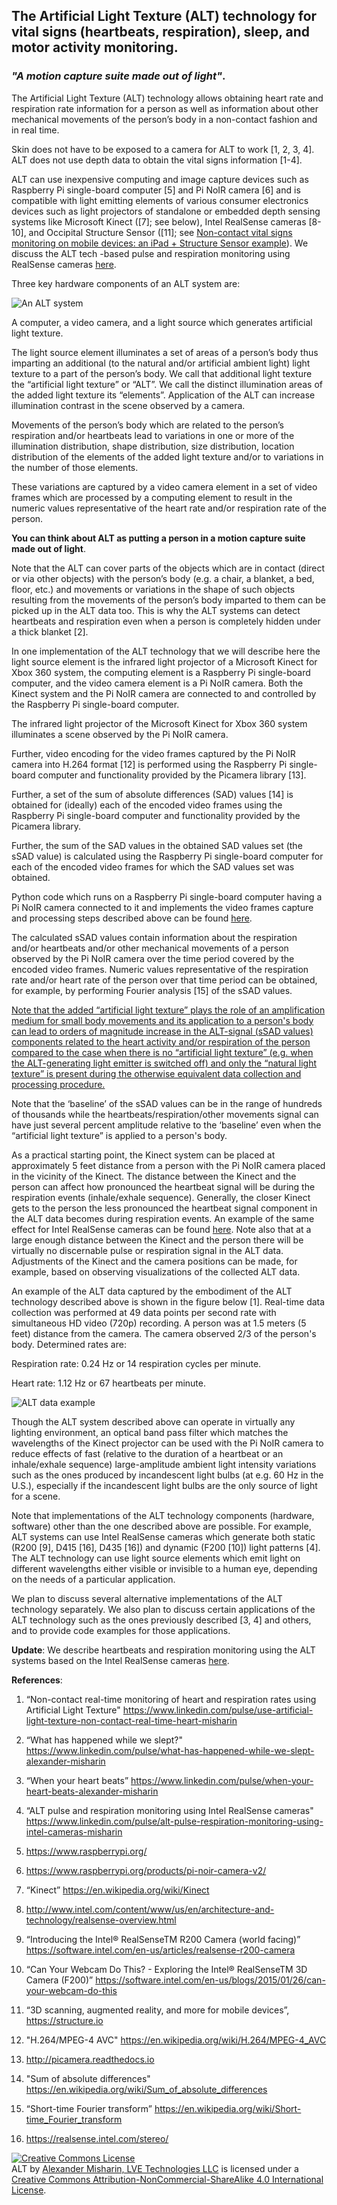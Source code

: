 ## The Artificial Light Texture (ALT) technology for vital signs (heartbeats, respiration), sleep, and motor activity monitoring.
### *"A motion capture suite made out of light"*.

The Artificial Light Texture (ALT) technology allows obtaining heart rate and respiration rate information for a person as well as information about other mechanical movements of the person’s body in a non-contact fashion and in real time.

Skin does not have to be exposed to a camera for ALT to work [1, 2, 3, 4]. ALT does not use depth data to obtain the vital signs information [1-4].

ALT can use inexpensive computing and image capture devices such as Raspberry Pi single-board computer [5] and Pi NoIR camera [6] and is compatible with light emitting elements of various consumer electronics devices such as light projectors of standalone or embedded depth sensing systems like Microsoft Kinect ([7]; see below), Intel RealSense cameras [8-10], and Occipital Structure Sensor ([11]; see [Non-contact vital signs monitoring on mobile devices: an iPad + Structure Sensor example](https://www.linkedin.com/pulse/non-contact-vital-signs-monitoring-mobile-devices-ipad-misharin/)). We discuss the ALT tech -based pulse and respiration monitoring using RealSense cameras [here](/code/RealSense/README-RealSense.md).

Three key hardware components of an ALT system are:

![An ALT system](/figures/An-ALT-system.jpg)

A computer, a video camera, and a light source which generates artificial light texture.

The light source element illuminates a set of areas of a person’s body thus imparting an additional (to the natural and/or artificial ambient light) light texture to a part of the person’s body. We call that additional light texture the “artificial light texture” or “ALT”. We call the distinct illumination areas of the added light texture its “elements”. Application of the ALT can increase illumination contrast in the scene observed by a camera. 

Movements of the person’s body which are related to the person’s respiration and/or heartbeats lead to variations in one or more of the illumination distribution, shape distribution, size distribution, location distribution of the elements of the added light texture and/or to variations in the number of those elements.  

These variations are captured by a video camera element in a set of video frames which are processed by a computing element to result in the numeric values representative of the heart rate and/or respiration rate of the person.

**You can think about ALT as putting a person in a motion capture suite made out of light**.

Note that the ALT can cover parts of the objects which are in contact (direct or via other objects) with the person’s body (e.g. a chair, a blanket, a bed, floor, etc.) and movements or variations in the shape of such objects resulting from the movements of the person’s body imparted to them can be picked up in the ALT data too. This is why the ALT systems can detect heartbeats and respiration even when a person is completely hidden under a thick blanket [2]. 

In one implementation of the ALT technology that we will describe here the light source element is the infrared light projector of a Microsoft Kinect for Xbox 360 system, the computing element is a Raspberry Pi single-board computer, and the video camera element is a Pi NoIR camera. Both the Kinect system and the Pi NoIR camera are connected to and controlled by the Raspberry Pi single-board computer.

The infrared light projector of the Microsoft Kinect for Xbox 360 system illuminates a scene observed by the Pi NoIR camera. 

Further, video encoding for the video frames captured by the Pi NoIR camera into H.264 format [12] is performed using the Raspberry Pi single-board computer and functionality provided by the Picamera library [13].

Further, a set of the sum of absolute differences (SAD) values [14] is obtained for (ideally) each of the encoded video frames using the Raspberry Pi single-board computer and functionality provided by the Picamera library.

Further, the sum of the SAD values in the obtained SAD values set (the sSAD value) is calculated using the Raspberry Pi single-board computer for each of the encoded video frames for which the SAD values set was obtained.

Python code which runs on a Raspberry Pi single-board computer having a Pi NoIR camera connected to it and implements the video frames capture and processing steps described above can be found [here](/code/simple-ALT-raw.py).

The calculated sSAD values contain information about the respiration and/or heartbeats and/or other mechanical movements of a person observed by the Pi NoIR camera over the time period covered by the encoded video frames. Numeric values representative of the respiration rate and/or heart rate of the person over that time period can be obtained, for example, by performing Fourier analysis [15] of the sSAD values.

[Note that the added “artificial light texture” plays the role of an amplification medium for small body movements and its application to a person's body can lead to orders of magnitude increase in the ALT-signal (sSAD values) components related to the heart activity and/or respiration of the person compared to the case when there is no “artificial light texture” (e.g. when the ALT-generating light emitter is switched off) and only the “natural light texture” is present during the otherwise equivalent data collection and processing procedure.](/research/amplification.md)

Note that the ‘baseline’ of the sSAD values can be in the range of hundreds of thousands while the heartbeats/respiration/other movements signal can have just several percent amplitude relative to the ‘baseline’ even when the “artificial light texture” is applied to a person's body.

As a practical starting point, the Kinect system can be placed at approximately 5 feet distance from a person with the Pi NoIR camera placed in the vicinity of the Kinect. The distance between the Kinect and the person can affect how pronounced the heartbeat signal will be during the respiration events (inhale/exhale sequence). Generally, the closer Kinect gets to the person the less pronounced the heartbeat signal component in the ALT data becomes during respiration events. An example of the same effect for Intel RealSense cameras can be found [here](/research/dependence-on-distance/RealSense/distance-RealSense.md). Note also that at a large enough distance between the Kinect and the person there will be virtually no discernable pulse or respiration signal in the ALT data. Adjustments of the Kinect and the camera positions can be made, for example, based on observing visualizations of the collected ALT data.

An example of the ALT data captured by the embodiment of the ALT technology described above is shown in the figure below [1]. Real-time data collection was performed at 49 data points per second rate with simultaneous HD video (720p) recording. A person was at 1.5 meters (5 feet) distance from the camera. The camera observed 2/3 of the person's body. Determined rates are:

Respiration rate: 0.24 Hz or 14 respiration cycles per minute.

Heart rate: 1.12 Hz or 67 heartbeats per minute.

![ALT data example](/figures/ALT-data-example.jpg)

Though the ALT system described above can operate in virtually any lighting environment, an optical band pass filter which matches the wavelengths of the Kinect projector can be used with the Pi NoIR camera to reduce effects of fast (relative to the duration of a heartbeat or an inhale/exhale sequence) large-amplitude ambient light intensity variations such as the ones produced by incandescent light bulbs (at e.g. 60 Hz in the U.S.), especially if the incandescent light bulbs are the only source of light for a scene.

Note that implementations of the ALT technology components (hardware, software) other than the one described above are possible. For example, ALT systems can use Intel RealSense cameras which generate both static (R200 [9], D415 [16], D435 [16]) and dynamic (F200 [10]) light patterns [4]. The ALT technology can use light source elements which emit light on different wavelengths either visible or invisible to a human eye, depending on the needs of a particular application.  

We plan to discuss several alternative implementations of the ALT technology separately. We also plan to discuss certain applications of the ALT technology such as the ones previously described [3, 4] and others, and to provide code examples for those applications.

**Update**: We describe heartbeats and respiration monitoring using the ALT systems based on the Intel RealSense cameras [here](/code/RealSense/README-RealSense.md).

**References**:

1. “Non-contact real-time monitoring of heart and respiration rates using Artificial Light Texture" https://www.linkedin.com/pulse/use-artificial-light-texture-non-contact-real-time-heart-misharin

2. “What has happened while we slept?" https://www.linkedin.com/pulse/what-has-happened-while-we-slept-alexander-misharin

3. “When your heart beats” https://www.linkedin.com/pulse/when-your-heart-beats-alexander-misharin

4. “ALT pulse and respiration monitoring using Intel RealSense cameras" https://www.linkedin.com/pulse/alt-pulse-respiration-monitoring-using-intel-cameras-misharin

5. https://www.raspberrypi.org/

6. https://www.raspberrypi.org/products/pi-noir-camera-v2/

7. “Kinect” https://en.wikipedia.org/wiki/Kinect

8. http://www.intel.com/content/www/us/en/architecture-and-technology/realsense-overview.html

9. “Introducing the Intel® RealSenseTM R200 Camera (world facing)” https://software.intel.com/en-us/articles/realsense-r200-camera

10. “Can Your Webcam Do This? - Exploring the Intel® RealSenseTM 3D Camera (F200)” https://software.intel.com/en-us/blogs/2015/01/26/can-your-webcam-do-this 

11. “3D scanning, augmented reality, and more for mobile devices”, https://structure.io 

12. "H.264/MPEG-4 AVC" https://en.wikipedia.org/wiki/H.264/MPEG-4_AVC

13. http://picamera.readthedocs.io

14. "Sum of absolute differences" https://en.wikipedia.org/wiki/Sum_of_absolute_differences

15. “Short-time Fourier transform” https://en.wikipedia.org/wiki/Short-time_Fourier_transform 

16. https://realsense.intel.com/stereo/ 


<a rel="license" href="http://creativecommons.org/licenses/by-nc-sa/4.0/"><img alt="Creative Commons License" style="border-width:0" src="https://i.creativecommons.org/l/by-nc-sa/4.0/88x31.png" /></a><br /><span xmlns:dct="http://purl.org/dc/terms/" property="dct:title">ALT</span> by <a xmlns:cc="http://creativecommons.org/ns#" href="https://www.linkedin.com/in/alexmisharin" property="cc:attributionName" rel="cc:attributionURL">Alexander Misharin, LVE Technologies LLC</a> is licensed under a <a rel="license" href="http://creativecommons.org/licenses/by-nc-sa/4.0/">Creative Commons Attribution-NonCommercial-ShareAlike 4.0 International License</a>.
